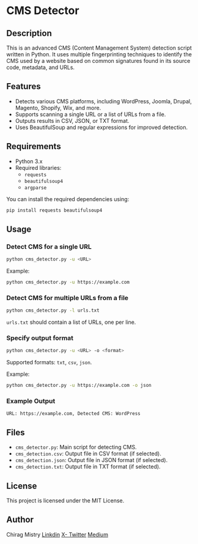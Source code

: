 # CMS Detector

## Description
This is an advanced CMS (Content Management System) detection script written in Python. It uses multiple fingerprinting techniques to identify the CMS used by a website based on common signatures found in its source code, metadata, and URLs.

## Features
- Detects various CMS platforms, including WordPress, Joomla, Drupal, Magento, Shopify, Wix, and more.
- Supports scanning a single URL or a list of URLs from a file.
- Outputs results in CSV, JSON, or TXT format.
- Uses BeautifulSoup and regular expressions for improved detection.

## Requirements
- Python 3.x
- Required libraries:
  - `requests`
  - `beautifulsoup4`
  - `argparse`

You can install the required dependencies using:
```bash
pip install requests beautifulsoup4
```

## Usage

### Detect CMS for a single URL
```bash
python cms_detector.py -u <URL>
```
Example:
```bash
python cms_detector.py -u https://example.com
```

### Detect CMS for multiple URLs from a file
```bash
python cms_detector.py -l urls.txt
```
`urls.txt` should contain a list of URLs, one per line.

### Specify output format
```bash
python cms_detector.py -u <URL> -o <format>
```
Supported formats: `txt`, `csv`, `json`.

Example:
```bash
python cms_detector.py -u https://example.com -o json
```

### Example Output
```
URL: https://example.com, Detected CMS: WordPress
```

## Files
- `cms_detector.py`: Main script for detecting CMS.
- `cms_detection.csv`: Output file in CSV format (if selected).
- `cms_detection.json`: Output file in JSON format (if selected).
- `cms_detection.txt`: Output file in TXT format (if selected).

## License
This project is licensed under the MIT License.

## Author
Chirag Mistry 
[Linkdin](https://www.linkedin.com/in/chirag-mistry-/)
[X- Twitter](https://x.com/mistry4592)
[Medium](https://medium.com/@mistry4592)
